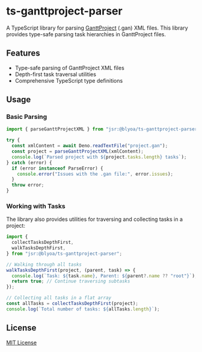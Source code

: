 # ts-ganttproject-parser

A TypeScript library for parsing [GanttProject](https://www.ganttproject.biz/)
(.gan) XML files. This library provides type-safe parsing task hierarchies in
GanttProject files.

## Features

- Type-safe parsing of GanttProject XML files
- Depth-first task traversal utilities
- Comprehensive TypeScript type definitions

## Usage

### Basic Parsing

```typescript
import { parseGanttProjectXML } from "jsr:@blyoa/ts-ganttproject-parser";

try {
  const xmlContent = await Deno.readTextFile("project.gan");
  const project = parseGanttProjectXML(xmlContent);
  console.log(`Parsed project with ${project.tasks.length} tasks`);
} catch (error) {
  if (error instanceof ParseError) {
    console.error("Issues with the .gan file:", error.issues);
  }
  throw error;
}
```

### Working with Tasks

The library also provides utilities for traversing and collecting tasks in a
project:

```typescript
import {
  collectTasksDepthFirst,
  walkTasksDepthFirst,
} from "jsr:@blyoa/ts-ganttproject-parser";

// Walking through all tasks
walkTasksDepthFirst(project, (parent, task) => {
  console.log(`Task: ${task.name}, Parent: ${parent?.name ?? "root"}`);
  return true; // Continue traversing subtasks
});

// Collecting all tasks in a flat array
const allTasks = collectTasksDepthFirst(project);
console.log(`Total number of tasks: ${allTasks.length}`);
```

## License

[MIT License](LICENSE)
